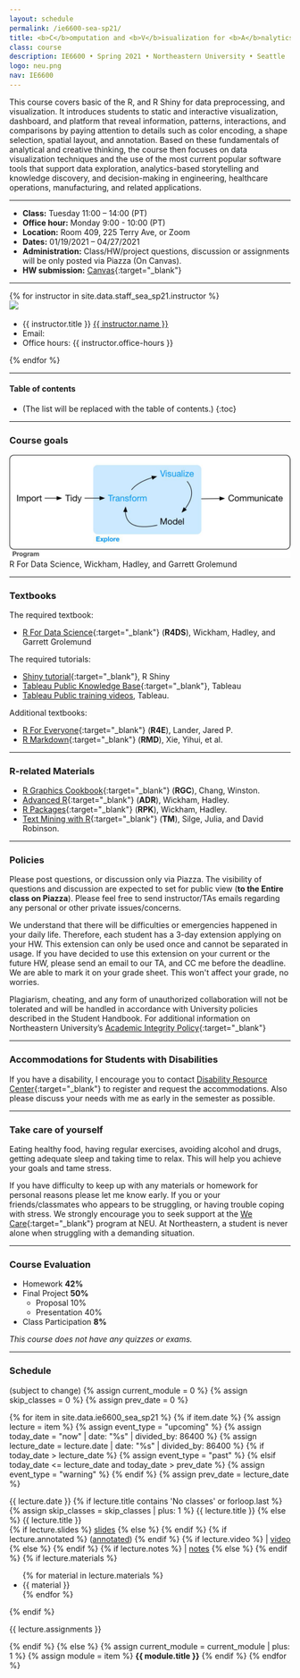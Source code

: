 ```yaml
---
layout: schedule
permalink: /ie6600-sea-sp21/
title: <b>C</b>omputation and <b>V</b>isualization for <b>A</b>nalytics
class: course
description: IE6600 • Spring 2021 • Northeastern University • Seattle
logo: neu.png
nav: IE6600
---
```


This course covers basic of the R, and R Shiny for data preprocessing, and visualization. It introduces students to static and interactive visualization, dashboard, and platform that reveal information, patterns, interactions, and comparisons by paying attention to details such as color encoding, a shape selection, spatial layout, and annotation. Based on these fundamentals of analytical and creative thinking, the course then focuses on data visualization techniques and the use of the most current popular software tools that support data exploration, analytics-based storytelling and knowledge discovery, and decision-making in engineering, healthcare operations, manufacturing, and related applications.

***

- **Class:** Tuesday 11:00 – 14:00 (PT)
- **Office hour:** Monday 9:00 - 10:00 (PT)
- **Location:**  Room 409, 225 Terry Ave, or Zoom
- **Dates:** 01/19/2021 – 04/27/2021
- **Administration:** Class/HW/project questions, discussion or assignments will be only posted via Piazza (On Canvas).
- **HW submission:** [Canvas](https://canvas.northeastern.edu/){:target="\_blank"}


***

<!-- Staff  -->
<div class="instructors clearfix">
  {% for instructor in site.data.staff_sea_sp21.instructor %}
  <div class="instructor-profile-two-col">
    <a href="{{ instructor.url }}" target="_blank"><img src="{{ instructor.image | prepend: '/assets/img/' | relative_url }}" /></a>
    <ul class="instructor-info">
      <li><span>{{ instructor.title }}</span> <a href="{{ instructor.url }}" target="_blank">{{ instructor.name }}</a></li>
      <li><span>Email:</span>
        <a href="mailto:{{ instructor.email | encode_email }}" target="_blank">
        <i class="far fa-envelope" aria-hidden="true"></i>
        </a></li>
        <li><span>Office hours:</span> {{ instructor.office-hours }}</li>
    </ul>
  </div>
  {% endfor %}
</div>



***

#### Table of contents
* (The list will be replaced with the table of contents.)
{:toc}

***
### Course goals
<div>
  <img src='/assets/img/ie6600/goal.png' alt='Course Goals' style="max-width:100%;">
</div>
R For Data Science, Wickham, Hadley, and Garrett Grolemund

***

### Textbooks

The required textbook:
- [R For Data Science](https://r4ds.had.co.nz/){:target="\_blank"} (**R4DS**), Wickham, Hadley, and Garrett Grolemund

The required tutorials:
- [Shiny tutorial](https://shiny.rstudio.com/tutorial/){:target="\_blank"}, R Shiny
- [Tableau Public Knowledge Base](http://kb.tableau.com/){:target="\_blank"}, Tableau
- [Tableau Public training videos](http://www.tableausoftware.com/public/training), Tableau.

Additional textbooks:
- [R For Everyone](https://onesearch.library.northeastern.edu/permalink/f/365rt0/NEU_ALMA51284955070001401){:target="\_blank"} (**R4E**), Lander, Jared P.
- [R Markdown](https://bookdown.org/yihui/rmarkdown/){:target="\_blank"} (**RMD**), Xie, Yihui, et al.

***

### R-related Materials

- [R Graphics Cookbook](https://r-graphics.org/){:target="\_blank"} (**RGC**), Chang, Winston.
- [Advanced R](http://adv-r.had.co.nz/){:target="\_blank"} (**ADR**), Wickham, Hadley.
- [R Packages](http://r-pkgs.had.co.nz/){:target="\_blank"}  (**RPK**), Wickham, Hadley.
- [Text Mining with R](https://www.tidytextmining.com/){:target="\_blank"} (**TM**), Silge, Julia, and David Robinson.

***

### Policies

Please post questions, or discussion only via Piazza. The visibility of questions and discussion are expected to set for public view (**to the Entire class on Piazza**). Please feel free to send instructor/TAs emails regarding any personal or other private issues/concerns.

We understand that there will be difficulties or emergencies happened in your daily life. Therefore, each student has a 3-day extension applying on your HW. This extension can only be used once and cannot be separated in usage. If you have decided to use this extension on your current or the future HW, please send an email to our TA, and CC me before the deadline. We are able to mark it on your grade sheet. This won't affect your grade, no worries.

Plagiarism, cheating, and any form of unauthorized collaboration will not be tolerated and will be handled in accordance with University policies described in the Student Handbook. For additional information on Northeastern University’s [Academic Integrity Policy](http://www.northeastern.edu/osccr/academic-integrity-policy/){:target="\_blank"}

***

### Accommodations for Students with Disabilities

If you have a disability, I encourage you to contact [Disability Resource Center](http://www.northeastern.edu/drc/about-the-drc/){:target="\_blank"} to register and request the accommodations. Also please discuss your needs with me as early in the semester as possible.

***

### Take care of yourself

Eating healthy food, having regular exercises, avoiding alcohol and drugs, getting adequate sleep and taking time to relax. This will help you achieve your goals and tame stress.

If you have difficulty to keep up with any materials or homework for personal reasons please let me know early. If you or your friends/classmates who appears to be struggling, or having trouble coping with stress. We strongly encourage you to seek support at the [We Care](https://studentlife.northeastern.edu/we-care/){:target="\_blank"} program at NEU. At Northeastern, a student is never alone when struggling with a demanding situation.


***

### Course Evaluation

- Homework **42%**
-	Final Project **50%**
    - Proposal	10%
    - Presentation	40%
-	Class Participation	**8%**

*This course does not have any quizzes or exams.*

***

### Schedule
(subject to change)
{% assign current_module = 0 %}
{% assign skip_classes = 0 %}
{% assign prev_date = 0 %}

{% for item in site.data.ie6600_sea_sp21 %}
{% if item.date %}
{% assign lecture = item %}
{% assign event_type = "upcoming" %}
{% assign today_date = "now" | date: "%s" | divided_by: 86400 %}
{% assign lecture_date = lecture.date | date: "%s" | divided_by: 86400 %}
{% if today_date > lecture_date %}
    {% assign event_type = "past" %}
{% elsif today_date <= lecture_date and today_date > prev_date %}
    {% assign event_type = "warning" %}
{% endif %}
{% assign prev_date = lecture_date %}

<tr class="{{ event_type }}">
    <th scope="row">{{ lecture.date }}</th>
    {% if lecture.title contains 'No classes' or forloop.last %}
      {% assign skip_classes = skip_classes | plus: 1 %}
      <td colspan="4" align="center">{{ lecture.title }}</td>
    {% else %}
    <td>
        <!--Lecture #{{ forloop.index | minus: current_module | minus: skip_classes }}-->
        <!--{% if lecture.lecturer %}({{ lecture.lecturer }}){% endif %}:-->
        <!--<br />-->
        {{ lecture.title }}
        <br />
        <!--[-->
            {% if lecture.slides %}
              <a href="{{ lecture.slides }}" target="_blank">slides</a>
            {% else %}
              <!--slides-->
            {% endif %}
            {% if lecture.annotated %}
              (<a href="{{ lecture.annotated }}" target="_blank">annotated</a>)
            {% endif %}
            {% if lecture.video %}
            | <a href="{{ lecture.video }}" target="_blank">video</a>
            {% else %}
            <!--| video-->
            {% endif %}
            {% if lecture.notes %}
            | <a href="{{ lecture.notes }}" target="_blank">notes</a>
            {% else %}
            <!--| notes-->
            {% endif %}
        <!--]-->
    </td>
    <td>
        {% if lecture.materials %}
        <ul>
        {% for material in lecture.materials %}
            <li>{{ material }}</li>
        {% endfor %}
        </ul>
        {% endif %}
    </td>
    <td>
        <p>{{ lecture.assignments }}</p>
    </td>
    {% endif %}
</tr>
{% else %}
{% assign current_module = current_module | plus: 1 %}
{% assign module = item %}
<tr class="info">
    <td colspan="5" align="center"><strong>{{ module.title }}</strong></td>
</tr>
{% endif %}
{% endfor %}
